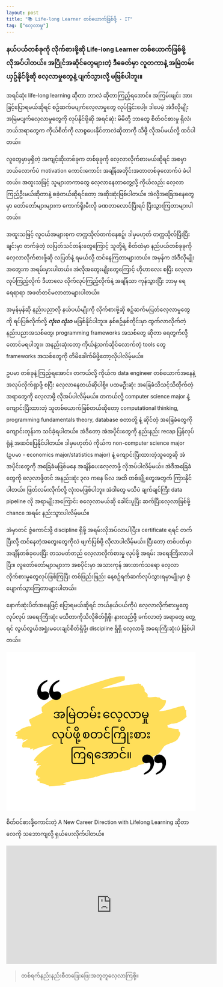 ```yaml
---
layout: post
title: "📚 Life-long Learner တစ်ယောက်ဖြစ်ဖို့ - IT"
tag: ["လေ့လာမှု"]
---
```


### နယ်ပယ်တစ်ခုကို လိုက်စားဖို့ဆို Life-long Learner တစ်ယောက်ဖြစ်ဖို့ လိုအပ်ပါတယ်။ အပြိုင်အဆိုင်တွေများတဲ့ ဒီခေတ်မှာ လူတကာနဲ့ အမြဲတမ်း ယှဥ်နိုင်ဖို့ဆို လေ့လာမှုတွေနဲ့ ပျက်သွားလို့ မဖြစ်ပါဘူး။

အရင်ဆုံး life-long learning ဆိုတာ ဘာလဲ ဆိုတာကြည့်ရအောင်။ အကြမ်းဖျင်း အား ဖြင့်ပြောရမယ်ဆိုရင် စဥ်ဆက်မပျက်လေ့လာမှုတွေ လုပ်ခြင်းပေါ့။ ဒါပေမဲ့ အဲဒီလိုမျိုး အမြဲမပျက်လေ့လာမှုတွေကို လုပ်နိုင်ဖို့ဆို အရင်ဆုံး မိမိတို့ ဘာတွေ စိတ်ဝင်စားမှု ရှိလဲ၊ ဘယ်အရာတွေက ကိုယ်စိတ်ကို လာစွပေးနိုင်တာလဲဆိုတာကို သိဖို့ လိုအပ်မယ်လို့ ထင်ပါတယ်။

<!-- more -->
လူတွေမှာမှရှိတဲ့ အကျင့်ဆိုးတစ်ခုက တစ်ခုခုကို လေ့လာလိုက်စားမယ်ဆိုရင် အစမှာ ဘယ်လောက်ပဲ motivation ကောင်းကောင်း အချိန်အတိုင်းအတာတစ်ခုလောက်ပဲ ခံပါတယ်။ အထူးသဖြင့် သူများတကာတွေ လေ့လာနေတာတွေ့လို့ ကိုယ်လည်း လေ့လာကြည့်ဦးမယ်ဆိုတာနဲ့ စခဲ့တယ်ဆိုရင်တော့ အဆိုးဆုံးဖြစ်ပါတယ်။ အဲလို့အခြေအနေတွေမှာ တော်တော်များများက ကောက်ရိုးမီးလို ခဏတာလောင်ပြီးရင် ပြီးသွားကြတာများပါတယ်။ 

အထူးသဖြင့် လူငယ်အများစုက တက္ကသိုလ်တက်နေစဥ်၊ ဒါမှမဟုတ် တက္ကသိုလ်ပြီးပြီးချင်းမှာ တက်ခဲ့တဲ့ လပြတ်သင်တန်းတွေကြောင့် သူတို့ရဲ့ စိတ်ထဲမှာ နည်ပယ်တစ်ခုခုကို လေ့လာလိုက်စားဖို့ဆို လပြတ်နဲ့ ရမယ်လို့ ထင်နေကြတာများတယ်။ အမှန်က အဲဒီလိုမျိုးအတွေးက အရမ်းမှားပါတယ်။ အဲလိုအတွေးမျိုးတွေကြောင့် ဟိုဟာလေး စပြီး  လေ့လာလုပ်ကြည့်လိုက် ဒီဟာလေ လိုက်လုပ်ကြည့်လိုက်နဲ့ အချိန်သာ ကုန်သွားပြီး ဘာမှ ရေရေရာရာ အဖတ်တင််မလာတာများပါတယ်။

အမှန်မှန်ဆို နည်းပညာလို နယ်ပယ်မျိုးကို လိုက်စားဖို့ဆို စဥ်ဆက်မပြတ်လေ့လာမှုတွေကို ရပ်ပြစ်လိုက်လို့ ***လုံးဝ လုံးဝ*** မဖြစ်နိုင်ပါဘူး။ နှစ်စဥ်နှစ်တိုင်းမှာ ထွက်လာလိုက်တဲ့ နည်းပညာအသစ်တွေ၊ programming frameworks  အသစ်တွေ ဆိုတာ ရေတွက်လို့တောင်မရပါဘူး။ အနည်းဆုံးတော့ ကိုယ်နဲ့သက်ဆိုင်လောက်တဲ့ tools တွေ frameworks အသစ်တွေကို တိမိခေါက်မိဖို့တော့လိုပါလိမ့်မယ်။

ဥပမာ တစ်ခုနဲ့ ကြည့်ရအောင်။ တကယ်လို့ ကိုယ်က data engineer တစ်ယောက်အနေနဲ့ အလုပ်လိုက်ရှာဖို့ စပြီး လေ့လာနေတယ်ဆိုပါစို့။  ပထမဦးဆုံး အခြေခံသိသင့်သိထိုက်တဲ့ အရာတွေကို လေ့လာဖို့ လိုအပ်ပါလိမ့်မယ်။ တကယ်လို့ computer science major နဲ့ ကျောင်းပြီးထားတဲ့ သူတစ်ယောက်ဖြစ်တယ်ဆိုတော့ computational thinking,  programming fundamentals theory, database စတာတို့ နဲ့ ဆိုင်တဲ့ အခြေခံတွေကို ကျောင်းတုန်းက သင်ခဲ့ရပါတယ်။ အဲဒီတော့ အဲအပိုင်းတွေကို နည်းနည်း recap ပြန်လုပ်ရုံနဲ့ အဆင်ပြေနိုင်ပါတယ်။ ဒါမှမဟုတ်ပဲ ကိုယ်က non-computer science major (ဥပမာ -  economics major/statistics major)  နဲ့ ကျောင်းပြီးထားတဲ့သူတွေဆို အဲအပိုင်းတွေကို အခြေခံမဖြစ်မနေ အချိန်ပေးလေ့လာဖို့ လိုအပ်ပါလိမ့်မယ်။ အဲဒီအခြေခံတွေကို လေ့လာဖို့တင် အနည်းဆုံး ၃လ ကနေ ၆လ အထိ တစ်ချို့တွေအတွက် ကြားနိုင်ပါတယ်။ ဖြတ်လမ်းလိုက်လို့ လုံးဝမဖြစ်ပါဘူ။ အဲဒါတွေ မသိပဲ ချက်ချင်ကြီး data pipeline လို အရာမျိုးအကြောင်း စလေ့လာမယ်ဆို ခေါင်းပူပြီး  ဆက်ပြီးလေ့လာဖြစ်ဖို့ chance အရမ်း နည်းသွားပါလိမ့်မယ်။

အဲမှာတင် ဇွဲကောင်းဖို့  discipline ရှိဖို့ အရမ်းလိုအပ်လာပါပြီး။ certificate ရရင် တက်ပြီးလို့ ထင်နေတဲ့အတွေးတွေကိုလဲ ဖျက်ပြစ်ဖို့ လိုလာပါလိမ့်မယ်။ ပြီးတော့ တစ်ပတ်မှာ အချိန်တစ်ခုပေးပြီး တသမတ်တည် လေ့လာလိုက်စားမှု လုပ်ဖို့ အရမ်း အရေးကြီးလာပါပြီး။ လူတော်တော်များများက အစပိုင်းမှာ အသားကုန် အားတက်သရော လေ့လာလိုက်စားမှုတွေလုပ်ဖြစ်ကြပြီး တစ်ဖြည်းဖြည်း နေ့စဥ်ရက်ဆက်လုပ်သွားရမှာမျိုးမှာ ဇွဲပျောက်သွားကြတာများပါတယ်။ 

နောက်ဆုံးပိတ်အနေဖြင့် ပြောရမယ်ဆိုရင် ဘယ်နယ်ပယ်ကိုပဲ လေ့လာလိုက်စားမှုတွေလုပ်လုပ် အရေးကြီးဆုံး မသိတာကိုသိလိုစိတ်ရှိဖို့၊ နားလည်ဖို့ ခက်လာတဲ့ အရာတွေ တွေ့ရင် လွယ်လွယ်အရှုံးမပေးချင်စိတ်ရှိဖို့၊ discipline ရှိရှိ လေ့လာဖို့ အရေးကြီးဆုံးပဲ ဖြစ်ပါတယ်။

![Lifelong learner](/public/img/life_long_learner.png)

စိတ်ဝင်စားဖို့ကောင်းတဲ့ A New Career Direction with Lifelong Learning  ဆိုတာလေကို သဘောကျလို့ ရှယ်ပေးလိုက်ပါတယ်။

<div class="container">
  <iframe class="responsive-iframe" width="560" height="315" src="https://www.youtube.com/embed/O_4g-CSVjTw" title="YouTube video player" frameborder="0" allow="accelerometer; autoplay; clipboard-write; encrypted-media; gyroscope; picture-in-picture" allowfullscreen></iframe>

</div>

> တစ်ရက်နည်းနည်းစီတဖြေးဖြေးအတူတူလေ့လာကြစို့။
>